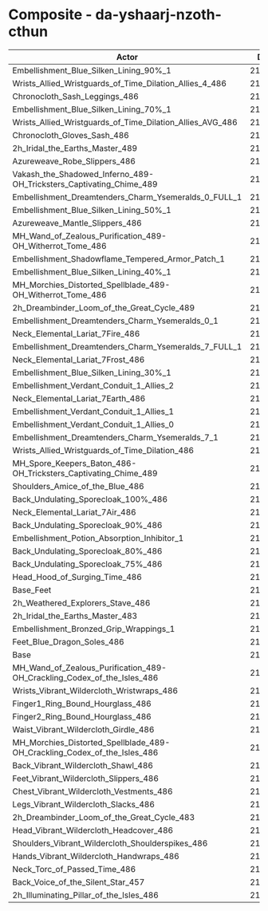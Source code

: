 # Composite - da-yshaarj-nzoth-cthun
| Actor | DPS | Increase |
|---|:---:|:---:|
|Embellishment_Blue_Silken_Lining_90%_1|216494|2.26%|
|Wrists_Allied_Wristguards_of_Time_Dilation_Allies_4_486|216210|2.13%|
|Chronocloth_Sash_Leggings_486|215628|1.86%|
|Embellishment_Blue_Silken_Lining_70%_1|215416|1.76%|
|Wrists_Allied_Wristguards_of_Time_Dilation_Allies_AVG_486|215415|1.75%|
|Chronocloth_Gloves_Sash_486|215345|1.72%|
|2h_Iridal_the_Earths_Master_489|215302|1.70%|
|Azureweave_Robe_Slippers_486|215250|1.68%|
|Vakash_the_Shadowed_Inferno_489-OH_Tricksters_Captivating_Chime_489|215190|1.65%|
|Embellishment_Dreamtenders_Charm_Ysemeralds_0_FULL_1|214494|1.32%|
|Embellishment_Blue_Silken_Lining_50%_1|214401|1.28%|
|Azureweave_Mantle_Slippers_486|214266|1.21%|
|MH_Wand_of_Zealous_Purification_489-OH_Witherrot_Tome_486|214164|1.16%|
|Embellishment_Shadowflame_Tempered_Armor_Patch_1|214011|1.09%|
|Embellishment_Blue_Silken_Lining_40%_1|213910|1.04%|
|MH_Morchies_Distorted_Spellblade_489-OH_Witherrot_Tome_486|213800|0.99%|
|2h_Dreambinder_Loom_of_the_Great_Cycle_489|213740|0.96%|
|Embellishment_Dreamtenders_Charm_Ysemeralds_0_1|213686|0.94%|
|Neck_Elemental_Lariat_7Fire_486|213617|0.91%|
|Embellishment_Dreamtenders_Charm_Ysemeralds_7_FULL_1|213591|0.89%|
|Neck_Elemental_Lariat_7Frost_486|213530|0.86%|
|Embellishment_Blue_Silken_Lining_30%_1|213412|0.81%|
|Embellishment_Verdant_Conduit_1_Allies_2|213177|0.70%|
|Neck_Elemental_Lariat_7Earth_486|213130|0.68%|
|Embellishment_Verdant_Conduit_1_Allies_1|213121|0.67%|
|Embellishment_Verdant_Conduit_1_Allies_0|213041|0.63%|
|Embellishment_Dreamtenders_Charm_Ysemeralds_7_1|212855|0.55%|
|Wrists_Allied_Wristguards_of_Time_Dilation_486|212848|0.54%|
|MH_Spore_Keepers_Baton_486-OH_Tricksters_Captivating_Chime_489|212557|0.41%|
|Shoulders_Amice_of_the_Blue_486|212489|0.37%|
|Back_Undulating_Sporecloak_100%_486|212443|0.35%|
|Neck_Elemental_Lariat_7Air_486|212375|0.32%|
|Back_Undulating_Sporecloak_90%_486|212330|0.30%|
|Embellishment_Potion_Absorption_Inhibitor_1|212266|0.27%|
|Back_Undulating_Sporecloak_80%_486|212243|0.26%|
|Back_Undulating_Sporecloak_75%_486|212227|0.25%|
|Head_Hood_of_Surging_Time_486|212183|0.23%|
|Base_Feet|212006|0.14%|
|2h_Weathered_Explorers_Stave_486|211884|0.09%|
|2h_Iridal_the_Earths_Master_483|211804|0.05%|
|Embellishment_Bronzed_Grip_Wrappings_1|211726|0.01%|
|Feet_Blue_Dragon_Soles_486|211713|0.01%|
|Base|211700|0.00%|
|MH_Wand_of_Zealous_Purification_489-OH_Crackling_Codex_of_the_Isles_486|211602|-0.05%|
|Wrists_Vibrant_Wildercloth_Wristwraps_486|211558|-0.07%|
|Finger1_Ring_Bound_Hourglass_486|211491|-0.10%|
|Finger2_Ring_Bound_Hourglass_486|211488|-0.10%|
|Waist_Vibrant_Wildercloth_Girdle_486|211480|-0.10%|
|MH_Morchies_Distorted_Spellblade_489-OH_Crackling_Codex_of_the_Isles_486|211311|-0.18%|
|Back_Vibrant_Wildercloth_Shawl_486|211230|-0.22%|
|Feet_Vibrant_Wildercloth_Slippers_486|211128|-0.27%|
|Chest_Vibrant_Wildercloth_Vestments_486|211004|-0.33%|
|Legs_Vibrant_Wildercloth_Slacks_486|210906|-0.38%|
|2h_Dreambinder_Loom_of_the_Great_Cycle_483|210806|-0.42%|
|Head_Vibrant_Wildercloth_Headcover_486|210804|-0.42%|
|Shoulders_Vibrant_Wildercloth_Shoulderspikes_486|210627|-0.51%|
|Hands_Vibrant_Wildercloth_Handwraps_486|210610|-0.52%|
|Neck_Torc_of_Passed_Time_486|210577|-0.53%|
|Back_Voice_of_the_Silent_Star_457|210526|-0.55%|
|2h_Illuminating_Pillar_of_the_Isles_486|210304|-0.66%|

